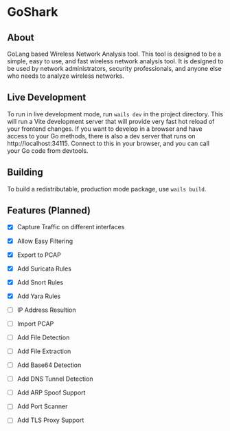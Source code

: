 # GoShark

## About

GoLang based Wireless Network Analysis tool. This tool is designed to be a simple, easy to use, and fast wireless network analysis tool. It is designed to be used by network administrators, security professionals, and anyone else who needs to analyze wireless networks.

## Live Development

To run in live development mode, run `wails dev` in the project directory. This will run a Vite development
server that will provide very fast hot reload of your frontend changes. If you want to develop in a browser
and have access to your Go methods, there is also a dev server that runs on http://localhost:34115. Connect
to this in your browser, and you can call your Go code from devtools.

## Building

To build a redistributable, production mode package, use `wails build`.

## Features (Planned)

- [x] Capture Traffic on different interfaces
- [x] Allow Easy Filtering
- [x] Export to PCAP
- [x] Add Suricata Rules
- [x] Add Snort Rules
- [x] Add Yara Rules
- [ ] IP Address Resultion
- [ ] Import PCAP
- [ ] Add File Detection
- [ ] Add File Extraction
- [ ] Add Base64 Detection
- [ ] Add DNS Tunnel Detection
- [ ] Add ARP Spoof Support
- [ ] Add Port Scanner
- [ ] Add TLS Proxy Support


